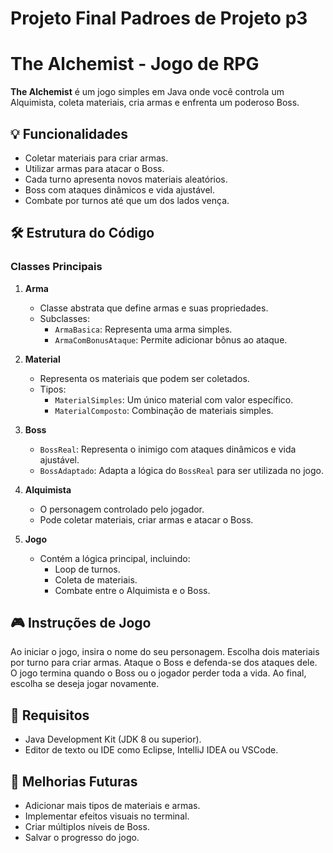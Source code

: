 # Projeto Final Padroes de Projeto p3

# The Alchemist - Jogo de RPG 

**The Alchemist** é um jogo simples em Java onde você controla um Alquimista, coleta materiais, cria armas e enfrenta um poderoso Boss.

## 💡 Funcionalidades

- Coletar materiais para criar armas.
- Utilizar armas para atacar o Boss.
- Cada turno apresenta novos materiais aleatórios.
- Boss com ataques dinâmicos e vida ajustável.
- Combate por turnos até que um dos lados vença.

## 🛠️ Estrutura do Código

### Classes Principais

1. **Arma**
   - Classe abstrata que define armas e suas propriedades.
   - Subclasses:
     - `ArmaBasica`: Representa uma arma simples.
     - `ArmaComBonusAtaque`: Permite adicionar bônus ao ataque.

2. **Material**
   - Representa os materiais que podem ser coletados.
   - Tipos:
     - `MaterialSimples`: Um único material com valor específico.
     - `MaterialComposto`: Combinação de materiais simples.

3. **Boss**
   - `BossReal`: Representa o inimigo com ataques dinâmicos e vida ajustável.
   - `BossAdaptado`: Adapta a lógica do `BossReal` para ser utilizada no jogo.

4. **Alquimista**
   - O personagem controlado pelo jogador.
   - Pode coletar materiais, criar armas e atacar o Boss.

5. **Jogo**
   - Contém a lógica principal, incluindo:
     - Loop de turnos.
     - Coleta de materiais.
     - Combate entre o Alquimista e o Boss.
    
## 🎮 Instruções de Jogo

Ao iniciar o jogo, insira o nome do seu personagem.
Escolha dois materiais por turno para criar armas.
Ataque o Boss e defenda-se dos ataques dele.
O jogo termina quando o Boss ou o jogador perder toda a vida.
Ao final, escolha se deseja jogar novamente.

## 🔧 Requisitos

- Java Development Kit (JDK 8 ou superior).
- Editor de texto ou IDE como Eclipse, IntelliJ IDEA ou VSCode.

## 🧱 Melhorias Futuras

- Adicionar mais tipos de materiais e armas.
- Implementar efeitos visuais no terminal.
- Criar múltiplos níveis de Boss.
- Salvar o progresso do jogo.
